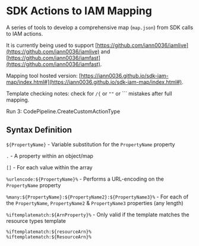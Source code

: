 # SDK Actions to IAM Mapping

A series of tools to develop a comprehensive map (`map.json`) from SDK calls to IAM actions.

It is currently being used to support [https://github.com/iann0036/iamlive](https://github.com/iann0036/iamlive) and [https://github.com/iann0036/iamfast](https://github.com/iann0036/iamfast).

Mapping tool hosted version: [https://iann0036.github.io/sdk-iam-map/index.html#](https://iann0036.github.io/sdk-iam-map/index.html#).

Template checking notes: check for `/{` or `""` or `\`` mistakes after full mapping.

Run 3: CodePipeline.CreateCustomActionType

## Syntax Definition

`${PropertyName}` - Variable substitution for the `PropertyName` property

`.` - A property within an object/map

`[]` - For each value within the array

`%urlencode:${PropertyName}%` - Performs a URL-encoding on the `PropertyName` property

`%many:${PropertyName}:${PropertyName2}:${PropertyName3}%` - For each of the `PropertyName`, `PropertyName2` & `PropertyName3` properties (any length)

`%iftemplatematch:${ArnProperty}%` - Only valid if the template matches the resource types template

```
%iftemplatematch:${resourceArn}%
%iftemplatematch:${ResourceArn}%
```

